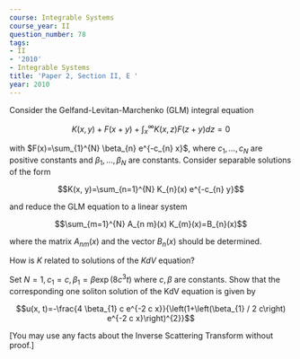 ```yaml
---
course: Integrable Systems
course_year: II
question_number: 78
tags:
- II
- '2010'
- Integrable Systems
title: 'Paper 2, Section II, E '
year: 2010
---
```




Consider the Gelfand-Levitan-Marchenko (GLM) integral equation

$$K(x, y)+F(x+y)+\int_{x}^{\infty} K(x, z) F(z+y) d z=0$$

with $F(x)=\sum_{1}^{N} \beta_{n} e^{-c_{n} x}$, where $c_{1}, \ldots, c_{N}$ are positive constants and $\beta_{1}, \ldots, \beta_{N}$ are constants. Consider separable solutions of the form

$$K(x, y)=\sum_{n=1}^{N} K_{n}(x) e^{-c_{n} y}$$

and reduce the GLM equation to a linear system

$$\sum_{m=1}^{N} A_{n m}(x) K_{m}(x)=B_{n}(x)$$

where the matrix $A_{n m}(x)$ and the vector $B_{n}(x)$ should be determined.

How is $K$ related to solutions of the $K d V$ equation?

Set $N=1, c_{1}=c, \beta_{1}=\beta \exp \left(8 c^{3} t\right)$ where $c, \beta$ are constants. Show that the corresponding one soliton solution of the $\mathrm{KdV}$ equation is given by

$$u(x, t)=-\frac{4 \beta_{1} c e^{-2 c x}}{\left(1+\left(\beta_{1} / 2 c\right) e^{-2 c x}\right)^{2}}$$

[You may use any facts about the Inverse Scattering Transform without proof.]